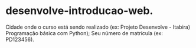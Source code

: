 # desenvolve-introducao-web.
Cidade onde o curso está sendo realizado (ex: Projeto Desenvolve - Itabira) Programação básica com Python); Seu número de matrícula (ex: PD123456).
